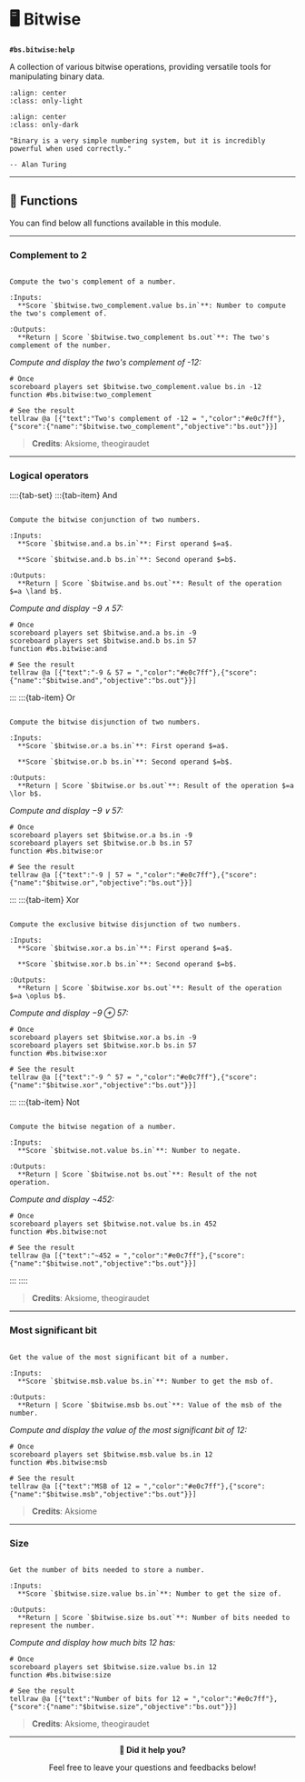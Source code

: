 # 🖥️ Bitwise

**`#bs.bitwise:help`**

A collection of various bitwise operations, providing versatile tools for manipulating binary data.

```{image} /_imgs/modules/bitwise-light.png
:align: center
:class: only-light
```

```{image} /_imgs/modules/bitwise-dark.png
:align: center
:class: only-dark
```

```{epigraph}
"Binary is a very simple numbering system, but it is incredibly powerful when used correctly."

-- Alan Turing
```

---

## 🔧 Functions

You can find below all functions available in this module.

---

### Complement to 2

```{function} #bs.bitwise:two_complement

Compute the two's complement of a number.

:Inputs:
  **Score `$bitwise.two_complement.value bs.in`**: Number to compute the two's complement of.

:Outputs:
  **Return | Score `$bitwise.two_complement bs.out`**: The two's complement of the number.
```

*Compute and display the two's complement of -12:*
```mcfunction
# Once
scoreboard players set $bitwise.two_complement.value bs.in -12
function #bs.bitwise:two_complement

# See the result
tellraw @a [{"text":"Two's complement of -12 = ","color":"#e0c7ff"},{"score":{"name":"$bitwise.two_complement","objective":"bs.out"}}]
```

> **Credits**: Aksiome, theogiraudet

---

### Logical operators

::::{tab-set}
:::{tab-item} And

```{function} #bs.bitwise:and

Compute the bitwise conjunction of two numbers.

:Inputs:
  **Score `$bitwise.and.a bs.in`**: First operand $=a$.

  **Score `$bitwise.and.b bs.in`**: Second operand $=b$.

:Outputs:
  **Return | Score `$bitwise.and bs.out`**: Result of the operation $=a \land b$.
```

*Compute and display $-9 \land 57$:*
```mcfunction
# Once
scoreboard players set $bitwise.and.a bs.in -9
scoreboard players set $bitwise.and.b bs.in 57
function #bs.bitwise:and

# See the result
tellraw @a [{"text":"-9 & 57 = ","color":"#e0c7ff"},{"score":{"name":"$bitwise.and","objective":"bs.out"}}]
```

:::
:::{tab-item} Or

```{function} #bs.bitwise:or

Compute the bitwise disjunction of two numbers.

:Inputs:
  **Score `$bitwise.or.a bs.in`**: First operand $=a$.

  **Score `$bitwise.or.b bs.in`**: Second operand $=b$.

:Outputs:
  **Return | Score `$bitwise.or bs.out`**: Result of the operation $=a \lor b$.
```

*Compute and display $-9 \lor 57$:*
```mcfunction
# Once
scoreboard players set $bitwise.or.a bs.in -9
scoreboard players set $bitwise.or.b bs.in 57
function #bs.bitwise:or

# See the result
tellraw @a [{"text":"-9 | 57 = ","color":"#e0c7ff"},{"score":{"name":"$bitwise.or","objective":"bs.out"}}]
```

:::
:::{tab-item} Xor

```{function} #bs.bitwise:xor

Compute the exclusive bitwise disjunction of two numbers.

:Inputs:
  **Score `$bitwise.xor.a bs.in`**: First operand $=a$.

  **Score `$bitwise.xor.b bs.in`**: Second operand $=b$.

:Outputs:
  **Return | Score `$bitwise.xor bs.out`**: Result of the operation $=a \oplus b$.
```

*Compute and display $-9 \oplus 57$:*
```mcfunction
# Once
scoreboard players set $bitwise.xor.a bs.in -9
scoreboard players set $bitwise.xor.b bs.in 57
function #bs.bitwise:xor

# See the result
tellraw @a [{"text":"-9 ^ 57 = ","color":"#e0c7ff"},{"score":{"name":"$bitwise.xor","objective":"bs.out"}}]
```

:::
:::{tab-item} Not

```{function} #bs.bitwise:not

Compute the bitwise negation of a number.

:Inputs:
  **Score `$bitwise.not.value bs.in`**: Number to negate.

:Outputs:
  **Return | Score `$bitwise.not bs.out`**: Result of the not operation.
```

*Compute and display $\lnot 452$:*
```mcfunction
# Once
scoreboard players set $bitwise.not.value bs.in 452
function #bs.bitwise:not

# See the result
tellraw @a [{"text":"~452 = ","color":"#e0c7ff"},{"score":{"name":"$bitwise.not","objective":"bs.out"}}]
```

:::
::::

> **Credits**: Aksiome, theogiraudet

---

### Most significant bit

```{function} #bs.bitwise:msb

Get the value of the most significant bit of a number.

:Inputs:
  **Score `$bitwise.msb.value bs.in`**: Number to get the msb of.

:Outputs:
  **Return | Score `$bitwise.msb bs.out`**: Value of the msb of the number.
```

*Compute and display the value of the most significant bit of 12:*
```mcfunction
# Once
scoreboard players set $bitwise.msb.value bs.in 12
function #bs.bitwise:msb

# See the result
tellraw @a [{"text":"MSB of 12 = ","color":"#e0c7ff"},{"score":{"name":"$bitwise.msb","objective":"bs.out"}}]
```

> **Credits**: Aksiome

---

### Size

```{function} #bs.bitwise:size

Get the number of bits needed to store a number.

:Inputs:
  **Score `$bitwise.size.value bs.in`**: Number to get the size of.

:Outputs:
  **Return | Score `$bitwise.size bs.out`**: Number of bits needed to represent the number.
```

*Compute and display how much bits 12 has:*
```mcfunction
# Once
scoreboard players set $bitwise.size.value bs.in 12
function #bs.bitwise:size

# See the result
tellraw @a [{"text":"Number of bits for 12 = ","color":"#e0c7ff"},{"score":{"name":"$bitwise.size","objective":"bs.out"}}]
```

> **Credits**: Aksiome, theogiraudet

---

<div align=center>

**💬 Did it help you?**

Feel free to leave your questions and feedbacks below!

</div>

<script src="https://giscus.app/client.js"
        data-repo="Gunivers/Glibs"
        data-repo-id="R_kgDOHQjqYg"
        data-category="Documentation"
        data-category-id="DIC_kwDOHQjqYs4CUQpy"
        data-mapping="title"
        data-strict="0"
        data-reactions-enabled="1"
        data-emit-metadata="0"
        data-input-position="bottom"
        data-theme="light"
        data-lang="fr"
        data-loading="lazy"
        crossorigin="anonymous"
        async>
</script>
